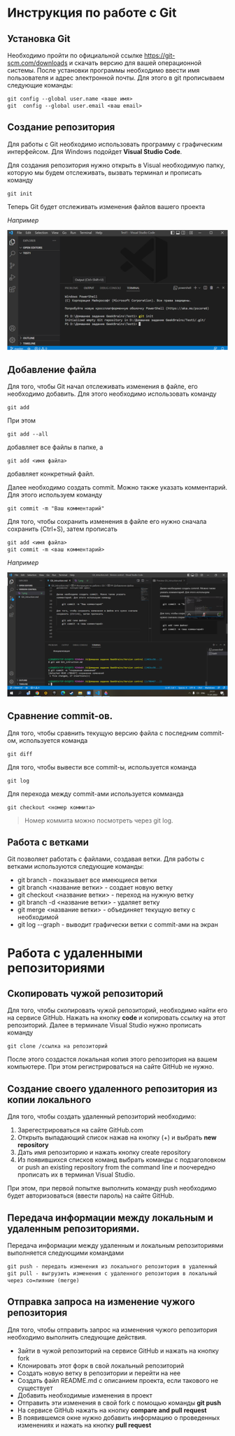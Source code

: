 # Инструкция по работе с Git

## Установка Git

Необходимо пройти по официальной ссылке https://git-scm.com/downloads и скачать версию для вашей операционной системы. После установки программы необходимо ввести имя пользователя и адрес электронной почты. Для этого в git прописываем следующие команды:

    git config --global user.name <ваше имя>
    git  config --global user.email <ваш email>

## Создание репозитория

Для работы с Git необходимо использовать программу с графическим интерфейсом. Для Windows подойдет **Visual Studio Code**.

Для создания репозитория нужно открыть в Visual необходимую папку, которую мы будем отслеживать, вызвать терминал и прописать команду 

    git init

Теперь Git будет отслеживать изменения файлов вашего проекта

*Например*

![Например](1.png)

## Добавление файла 

Для того, чтобы Git начал отслеживать изменения в файле, его необходимо добавить. Для этого необходимо использовать команду

    git add

При этом 

    git add --all

добавляет все файлы в папке, а

    git add <имя файла>

добавляет конкретный файл.

Далее необходимо создать commit. Можно также указать комментарий. Для этого используем команду

    git commit -m "Ваш комментарий"

Для того, чтобы сохранить изменения в файле его нужно сначала сохранить (Ctrl+S), затем прописать 

    git add <имя файла>
    git commit -m <ваш комментарий>

*Например*

![Например](2.png)

## Сравнение commit-ов.

Для того, чтобы сравнить текущую версию файла с последним commit-ом, используется команда

    git diff

Для того, чтобы вывести все commit-ы, используется команда

    git log

Для перехода между commit-ами используется комманда

    git checkout <номер коммита>

> Номер коммита можно посмотреть через git log.

## Работа с ветками

Git позволяет работать с файлами, создавая ветки. Для работы с ветками используются следующие команды:

* git branch - показывает все имеющиеся ветки
* git branch <название ветки> - создает новую ветку
* git checkout <название ветки> - переход на нужную ветку
* git branch -d <название ветки> - удаляет ветку
* git merge <название ветки> - объединяет текущую ветку с необходимой
* git log --graph - выводит графически ветки с commit-ами на экран

# Работа с удаленными репозиториями

## Скопировать чужой репозиторий

Для того, чтобы скопировать чужой репозиторий, необходимо найти его на сервисе GitHub. Нажать на кнопку **code** и копировать ссылку на этот репозиторий. Далее в терминале Visual Studio нужно прописать команду

    git clone /ссылка на репозиторий

После этого создастся локальная копия этого репозитория на вашем компьютере. При этом регистрироваться на сайте GitHub не нужно.

## Создание своего удаленного репозитория из копии локального

Для того, чтобы создать удаленный репозиторий необходимо:

1. Зарегестрироваться на сайте GitHub.com
1. Открыть выпадающий список нажав на кнопку (+) и выбрать **new repository**
1. Дать имя репозиторию и нажать кнопку create repository
1. Из появившихся списков команд выбрать команды с подзаголовком or push an existing repository from the command line и поочередно прописать их в терминал Visual Studio. 

При этом, при первой попытке выполнить команду push необходимо будет авторизоваться (ввести пароль) на сайте GitHub.

## Передача информации между локальным и удаленным репозиториями.

Передача информации между удаленным и локальным репозиториями выполняется следующими командами

    git push - передать изменения из локального репозитория в удаленный
    git pull - выгрузить изменения с удаленного репозитория в локальный через со=лияние (merge)

## Отправка запроса на изменение чужого репозитория

Для того, чтобы отправить запрос на изменения чужого репозитория необходимо выполнить следующие действия.

* Зайти в чужой репозиторий на сервисе GitHub и нажать на кнопку fork
* Клонировать этот форк в свой локальный репозиторий
* Создать новую ветку в репозитории и перейти на нее
* Создать файл README.md с описанием проекта, если такового не существует
* Добавить необходимые изменения в проект
* Отправить эти изменения в свой fork с помощью команды **git push**
* На сервисе GitHub нажать на кнопку **compare and pull request**
* В появившемся окне нужно добавить информацию о проведенных изменениях и нажать на кнопку **pull request**

